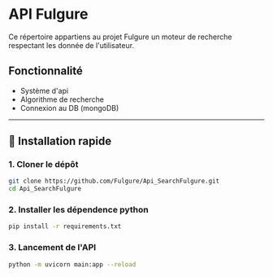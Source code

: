 # API Fulgure

Ce répertoire appartiens au projet Fulgure un moteur de recherche respectant les donnée de l'utilisateur.

## Fonctionnalité

 - Système d'api
 - Algorithme de recherche
 - Connexion au DB (mongoDB)

---

## 🚀 Installation rapide

### 1. Cloner le dépôt

```bash
git clone https://github.com/Fulgure/Api_SearchFulgure.git
cd Api_SearchFulgure
```

### 2. Installer les dépendence python

```bash
pip install -r requirements.txt
```

### 3. Lancement de l'API
```bash
python -m uvicorn main:app --reload
```